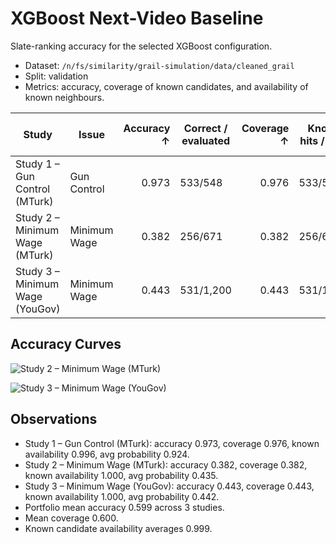 # XGBoost Next-Video Baseline

Slate-ranking accuracy for the selected XGBoost configuration.

- Dataset: `/n/fs/similarity/grail-simulation/data/cleaned_grail`
- Split: validation
- Metrics: accuracy, coverage of known candidates, and availability of known neighbours.

| Study | Issue | Accuracy ↑ | Correct / evaluated | Coverage ↑ | Known hits / total | Known availability ↑ | Avg prob ↑ |
| --- | --- | ---: | --- | ---: | --- | ---: | ---: |
| Study 1 – Gun Control (MTurk) | Gun Control | 0.973 | 533/548 | 0.976 | 533/546 | 0.996 | 0.924 |
| Study 2 – Minimum Wage (MTurk) | Minimum Wage | 0.382 | 256/671 | 0.382 | 256/671 | 1.000 | 0.435 |
| Study 3 – Minimum Wage (YouGov) | Minimum Wage | 0.443 | 531/1,200 | 0.443 | 531/1,200 | 1.000 | 0.442 |

## Accuracy Curves

![Study 2 – Minimum Wage (MTurk)](curves/study_2_–_minimum_wage_(mturk).png)

![Study 3 – Minimum Wage (YouGov)](curves/study_3_–_minimum_wage_(yougov).png)

## Observations

- Study 1 – Gun Control (MTurk): accuracy 0.973, coverage 0.976, known availability 0.996, avg probability 0.924.
- Study 2 – Minimum Wage (MTurk): accuracy 0.382, coverage 0.382, known availability 1.000, avg probability 0.435.
- Study 3 – Minimum Wage (YouGov): accuracy 0.443, coverage 0.443, known availability 1.000, avg probability 0.442.
- Portfolio mean accuracy 0.599 across 3 studies.
- Mean coverage 0.600.
- Known candidate availability averages 0.999.

